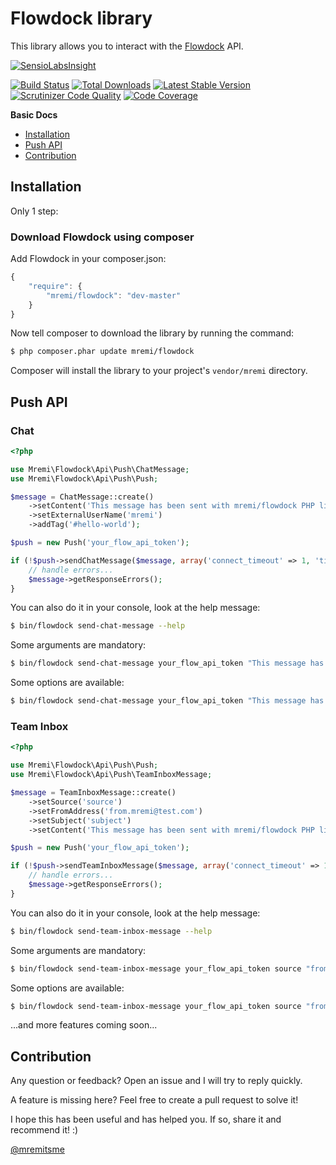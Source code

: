 Flowdock library
================

This library allows you to interact with the [Flowdock](https://www.flowdock.com/) API.

[![SensioLabsInsight](https://insight.sensiolabs.com/projects/e7e69bdb-dce1-4189-b3d8-ae3ee661dbc9/big.png)](https://insight.sensiolabs.com/projects/e7e69bdb-dce1-4189-b3d8-ae3ee661dbc9)

[![Build Status](https://travis-ci.org/mremi/Flowdock.svg?branch=master)](https://travis-ci.org/mremi/Flowdock)
[![Total Downloads](https://poser.pugx.org/mremi/flowdock/downloads.svg)](https://packagist.org/packages/mremi/flowdock)
[![Latest Stable Version](https://poser.pugx.org/mremi/flowdock/v/stable.svg)](https://packagist.org/packages/mremi/flowdock)
[![Scrutinizer Code Quality](https://scrutinizer-ci.com/g/mremi/Flowdock/badges/quality-score.png?b=master)](https://scrutinizer-ci.com/g/mremi/Flowdock/?branch=master)
[![Code Coverage](https://scrutinizer-ci.com/g/mremi/Flowdock/badges/coverage.png?b=master)](https://scrutinizer-ci.com/g/mremi/Flowdock/?branch=master)

**Basic Docs**

* [Installation](#installation)
* [Push API](#push-api)
* [Contribution](#contribution)

<a name="installation"></a>

## Installation

Only 1 step:

### Download Flowdock using composer

Add Flowdock in your composer.json:

```js
{
    "require": {
        "mremi/flowdock": "dev-master"
    }
}
```

Now tell composer to download the library by running the command:

``` bash
$ php composer.phar update mremi/flowdock
```

Composer will install the library to your project's `vendor/mremi` directory.

<a name="push-api"></a>

## Push API

### Chat

```php
<?php

use Mremi\Flowdock\Api\Push\ChatMessage;
use Mremi\Flowdock\Api\Push\Push;

$message = ChatMessage::create()
    ->setContent('This message has been sent with mremi/flowdock PHP library')
    ->setExternalUserName('mremi')
    ->addTag('#hello-world');

$push = new Push('your_flow_api_token');

if (!$push->sendChatMessage($message, array('connect_timeout' => 1, 'timeout' => 1))) {
    // handle errors...
    $message->getResponseErrors();
}
```

You can also do it in your console, look at the help message:

```bash
$ bin/flowdock send-chat-message --help
```

Some arguments are mandatory:

```bash
$ bin/flowdock send-chat-message your_flow_api_token "This message has been sent with mremi/flowdock PHP library" mremi
```

Some options are available:

```bash
$ bin/flowdock send-chat-message your_flow_api_token "This message has been sent with mremi/flowdock PHP library" mremi --message-id=12 --tags="#hello" --tags="#world" --options='{"connect_timeout":1,"timeout":1}'
```

### Team Inbox

```php
<?php

use Mremi\Flowdock\Api\Push\Push;
use Mremi\Flowdock\Api\Push\TeamInboxMessage;

$message = TeamInboxMessage::create()
    ->setSource('source')
    ->setFromAddress('from.mremi@test.com')
    ->setSubject('subject')
    ->setContent('This message has been sent with mremi/flowdock PHP library');

$push = new Push('your_flow_api_token');

if (!$push->sendTeamInboxMessage($message, array('connect_timeout' => 1, 'timeout' => 1))) {
    // handle errors...
    $message->getResponseErrors();
}
```

You can also do it in your console, look at the help message:

```bash
$ bin/flowdock send-team-inbox-message --help
```

Some arguments are mandatory:

```bash
$ bin/flowdock send-team-inbox-message your_flow_api_token source "from.mremi@test.com" subject "This message has been sent with mremi/flowdock PHP library"
```

Some options are available:

```bash
$ bin/flowdock send-team-inbox-message your_flow_api_token source "from.mremi@test.com" subject "This message has been sent with mremi/flowdock PHP library" --from-name=mremi --reply-to="to.mremi@test.com" --project=project --format=html --link="http://www.flowdock.com/" --tags="#hello" --tags="#world" --options='{"connect_timeout":1,"timeout":1}'
```

...and more features coming soon...

<a name="contribution"></a>

## Contribution

Any question or feedback? Open an issue and I will try to reply quickly.

A feature is missing here? Feel free to create a pull request to solve it!

I hope this has been useful and has helped you. If so, share it and recommend
it! :)

[@mremitsme](https://twitter.com/mremitsme)
